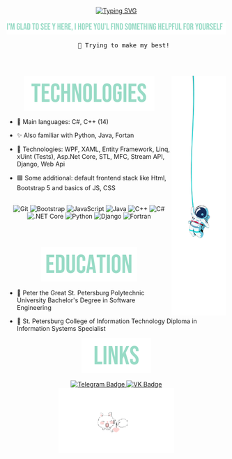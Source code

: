 


<p align="center">
<a href="https://git.io/typing-svg"><img src="https://readme-typing-svg.demolab.com?font=Bebas+Neue&size=40&pause=1000&color=98DBC6&center=true&width=435&height=60&lines=Welcome+to+my+Github+profile!" alt="Typing SVG" /></a>
</p>
<p align="center">
  <img src="https://github.com/Grivwvse/Grivwvse/blob/main/SecGreetingTxt.svg" >
</p>

<pre align="center">
    🧠 Trying to make my best!
</pre>

<br><br>

<img src="https://github.com/Grivwvse/Grivwvse/blob/main/Right-Bunner.png" width="25%" align="right" />

<p align="center">
  <img src="https://github.com/Grivwvse/Grivwvse/blob/main/Technologies.svg" >
</p>

* 🚀 Main languages: С#, C++ (14)

* ✨ Also familiar with Python, Java, Fortan

* 🔶 Technologies: WPF, XAML, Entity Framework, Linq, xUint (Tests), Asp.Net Core, STL, MFC, Stream API, Django, Web Api

* 🟪 Some additional: default frontend stack like Html, Bootstrap 5 and basics of JS, CSS
  
<br>

<div align="center">
	<img width="50" src="https://raw.githubusercontent.com/marwin1991/profile-technology-icons/refs/heads/main/icons/git.png" alt="Git" title="Git"/>
	<img width="50" src="https://raw.githubusercontent.com/marwin1991/profile-technology-icons/refs/heads/main/icons/bootstrap.png" alt="Bootstrap" title="Bootstrap"/>
	<img width="50" src="https://raw.githubusercontent.com/marwin1991/profile-technology-icons/refs/heads/main/icons/javascript.png" alt="JavaScript" title="JavaScript"/>
	<img width="50" src="https://raw.githubusercontent.com/marwin1991/profile-technology-icons/refs/heads/main/icons/java.png" alt="Java" title="Java"/>
	<img width="50" src="https://raw.githubusercontent.com/marwin1991/profile-technology-icons/refs/heads/main/icons/c++.png" alt="C++" title="C++"/>
	<img width="50" src="https://raw.githubusercontent.com/marwin1991/profile-technology-icons/refs/heads/main/icons/c%23.png" alt="C#" title="C#"/>
	<img width="50" src="https://raw.githubusercontent.com/marwin1991/profile-technology-icons/refs/heads/main/icons/_net_core.png" alt=".NET Core" title=".NET Core"/>
	<img width="50" src="https://raw.githubusercontent.com/marwin1991/profile-technology-icons/refs/heads/main/icons/python.png" alt="Python" title="Python"/>
	<img width="50" src="https://raw.githubusercontent.com/marwin1991/profile-technology-icons/refs/heads/main/icons/django.png" alt="Django" title="Django"/>
	<img width="50" src="https://raw.githubusercontent.com/marwin1991/profile-technology-icons/refs/heads/main/icons/fortran.png" alt="Fortran" title="Fortran"/>
</div>

<br><br>

<p align="center">
  <img src="https://github.com/Grivwvse/Grivwvse/blob/main/Education.svg" >
</p>

* 🏫 Peter the Great St. Petersburg Polytechnic University
Bachelor's Degree in Software Engineering

* 🏤 St. Petersburg College of Information Technology 
Diploma in Information Systems Specialist

<p align="center">
  <img src="https://github.com/Grivwvse/Grivwvse/blob/main/Links.svg" >
</p>

<div id="badges" align="center">
  <a href="https://t.me/Grivwvse">
    <img src="https://img.shields.io/badge/Telegram-4169E1?style=for-the-badge&logo=Telegram&logoColor=white" alt="Telegram Badge"/>
  </a>
  
  <a href="https://vk.com/t.grishka">
    <img src="https://img.shields.io/badge/vkontakte-00BFFF?style=for-the-badge&logo=VK&logoColor=white&" alt="VK Badge"/>
  </a>
</div>

<div align="center">
  <img src="https://github.com/Grivwvse/Grivwvse/blob/main/Cute_Cat.gif" height="150" />
</div>

<!-- Right bunner taken from pxfuel (https://www.pxfuel.com/en/desktop-wallpaper-fpptg) -->
